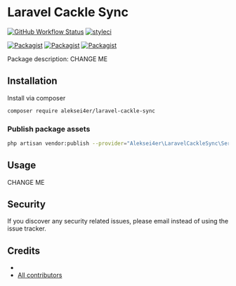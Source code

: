 # Laravel Cackle Sync

[![GitHub Workflow Status](https://github.com/aleksei4er/laravel-cackle-sync/workflows/Run%20tests/badge.svg)](https://github.com/aleksei4er/laravel-cackle-sync/actions)
[![styleci](https://styleci.io/repos/CHANGEME/shield)](https://styleci.io/repos/CHANGEME)

[![Packagist](https://img.shields.io/packagist/v/aleksei4er/laravel-cackle-sync.svg)](https://packagist.org/packages/aleksei4er/laravel-cackle-sync)
[![Packagist](https://poser.pugx.org/aleksei4er/laravel-cackle-sync/d/total.svg)](https://packagist.org/packages/aleksei4er/laravel-cackle-sync)
[![Packagist](https://img.shields.io/packagist/l/aleksei4er/laravel-cackle-sync.svg)](https://packagist.org/packages/aleksei4er/laravel-cackle-sync)

Package description: CHANGE ME

## Installation

Install via composer
```bash
composer require aleksei4er/laravel-cackle-sync
```

### Publish package assets

```bash
php artisan vendor:publish --provider="Aleksei4er\LaravelCackleSync\ServiceProvider"
```

## Usage

CHANGE ME

## Security

If you discover any security related issues, please email
instead of using the issue tracker.

## Credits

- [](https://github.com/aleksei4er/laravel-cackle-sync)
- [All contributors](https://github.com/aleksei4er/laravel-cackle-sync/graphs/contributors)
